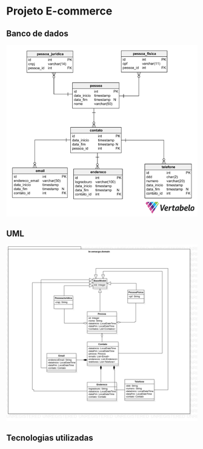 # Projeto E-commerce

## Banco de dados

![Modelo de banco de dados](./assets/image/banco.png "Modelo de banco de dados escrito na 3ª Forma Normal - 3FN")

## UML

![Uml do pojeto](./assets/image/uml.png "Modelo UML")

## Tecnologias utilizadas
